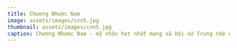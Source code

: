 ```yaml
---
title: Chương Nhược Nam
image: assets/images/cnn5.jpg
thumbnail: assets/images/cnn5.jpg
caption: Chương Nhược Nam - mỹ nhân hot nhất mạng xã hội xứ Trung nhờ được thiếu gia Vương Tư Thông chú ý và bấm nút follow  
---
```


